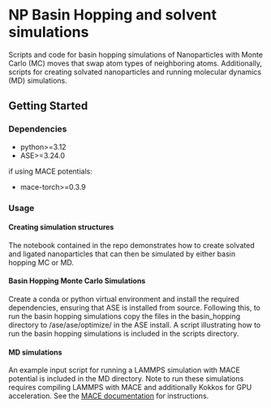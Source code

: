 # NP Basin Hopping and solvent simulations

Scripts and code for basin hopping simulations of Nanoparticles with Monte Carlo (MC) moves that swap atom types of neighboring atoms. Additionally, scripts for creating solvated nanoparticles and running molecular dynamics (MD) simulations.


## Getting Started

### Dependencies

* python>=3.12
* ASE>=3.24.0 

if using MACE potentials:
* mace-torch>=0.3.9

### Usage

#### Creating simulation structures

The notebook contained in the repo demonstrates how to create solvated and ligated nanoparticles that can then be simulated by 
either basin hopping MC or MD.

#### Basin Hopping Monte Carlo Simulations
Create a conda or python virtual environment and install the required dependencies, ensuring that ASE is installed from source. 
Following this, to run the basin hopping simulations copy the files in the basin_hopping directory to /ase/ase/optimize/ in the 
ASE install. A script illustrating how to run the basin hopping simulations is included in the scripts directory.

#### MD simulations

An example input script for running a LAMMPS simulation with MACE potential is included in the MD directory. Note to run these 
simulations requires compiling LAMMPS with MACE and additionally Kokkos for GPU acceleration. See the [MACE documentation](https://mace-docs.readthedocs.io/en/latest/guide/lammps.html) for instructions.


